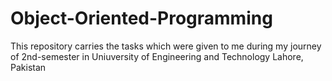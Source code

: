 # Object-Oriented-Programming
This repository carries the tasks which were given to me during my journey of 2nd-semester in Uniuversity of Engineering and Technology Lahore, Pakistan

